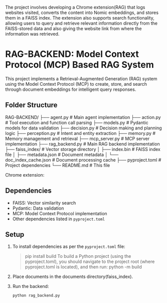 The project involves developing a Chrome extension(RAG) that logs websites visited, converts the content into Nomic embeddings, and stores them in a FAISS index. The extension also supports search functionality, allowing users to query and retrieve relevant information directly from the FAISS-stored data and also giving the website link from where the information was retrieved.

# RAG-BACKEND: Model Context Protocol (MCP) Based RAG System

This project implements a Retrieval-Augmented Generation (RAG) system using the Model Context Protocol (MCP) to create, store, and search through document embeddings for intelligent query responses.


## Folder Structure
RAG-BACKEND/
├── agent.py # Main agent implementation
├── action.py # Tool execution and function call parsing
├── models.py # Pydantic models for data validation
├── decision.py # Decision making and planning logic
├── perception.py # Intent and entity extraction
├── memory.py # Memory management and retrieval
├── mcp_server.py # MCP server implementation
├── rag_backend.py # Main RAG backend implementation
├── faiss_index/ # Vector storage directory
│ ├── index.bin # FAISS index file
│ ├── metadata.json # Document metadata
│ └── doc_index_cache.json # Document processing cache
├── pyproject.toml # Project dependencies
└── README.md # This file

Chrome extension:



## Dependencies

- FAISS: Vector similarity search
- Pydantic: Data validation
- MCP: Model Context Protocol implementation
- Other dependencies listed in `pyproject.toml`

## Setup

1. To install dependencies as per the `pyproject.toml` file:   

   >pip install build
   To build a Python project (using the pyproject.toml), you should navigate to the project root (where pyproject.toml is located), and then run:
   >python -m build

2. Place documents in the documents directory(faiss_index).

3. Run the backend:
   ```bash
   python rag_backend.py
   ```
